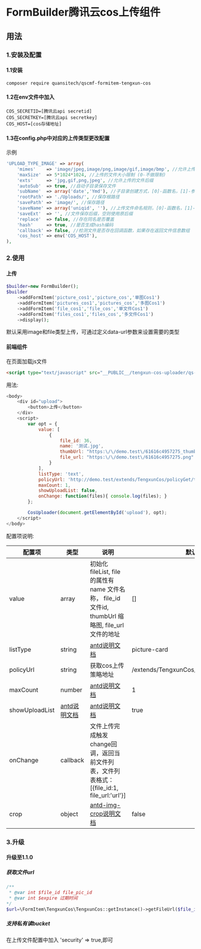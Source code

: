 # FormBuilder腾讯云cos上传组件

## 用法
### 1.安装及配置
#### 1.1安装
```shell script
composer require quansitech/qscmf-formitem-tengxun-cos
```
#### 1.2在env文件中加入
```dotenv
COS_SECRETID=[腾讯云api secretid]
COS_SECRETKEY=[腾讯云api secretkey]
COS_HOST=[cos存储地址]
```

#### 1.3在config.php中对应的上传类型更改配置
示例
```php
'UPLOAD_TYPE_IMAGE' => array(
    'mimes'    => 'image/jpeg,image/png,image/gif,image/bmp', //允许上传的文件MiMe类型
    'maxSize'  => 5*1024*1024, //上传的文件大小限制 (0-不做限制)
    'exts'     => 'jpg,gif,png,jpeg', //允许上传的文件后缀
    'autoSub'  => true, //自动子目录保存文件
    'subName'  => array('date','Ymd'), //子目录创建方式，[0]-函数名，[1]-参数，多个参数使用数组
    'rootPath' => './Uploads/', //保存根路径
    'savePath' => 'image/', //保存路径
    'saveName' => array('uniqid', ''), //上传文件命名规则，[0]-函数名，[1]-参数，多个参数使用数组
    'saveExt'  => '', //文件保存后缀，空则使用原后缀
    'replace'  => false, //存在同名是否覆盖
    'hash'     => true, //是否生成hash编码
    'callback' => false, //检测文件是否存在回调函数，如果存在返回文件信息数组
    'cos_host' => env('COS_HOST'),
),
```

### 2.使用

#### 上传
```php
$builder=new FormBuilder();
$builder
    ->addFormItem('picture_cos1','picture_cos','单图Cos1')
    ->addFormItem('pictures_cos1','pictures_cos','多图Cos1')
    ->addFormItem('file_cos1','file_cos','单文件Cos1')
    ->addFormItem('files_cos1','files_cos','多文件Cos1')
    ->display();
```
默认采用image和file类型上传，可通过定义data-url参数来设置需要的类型



#### 前端组件

在页面加载js文件

```html
<script type="text/javascript" src="__PUBLIC__/tengxun-cos-uploader/qs-cos-upload.js"></script>
```

用法:

```javascript
<body>
    <div id="upload">
        <button>上传</button>
	</div>
	<script>
        var opt = {
            value: [
                {
                    file_id: 36,
                    name: '测试.jpg', 
                    thumbUrl: "https:\/\/demo.test\/61616c4957275_thumb.png",
                    file_url: "https:\/\/demo.test\/61616c4957275.png"
                }
            ],
            listType: 'text',
            policyUrl: 'http://demo.test/extends/TengxunCos/policyGet/type/image',
            maxCount: 1,
            showUploadList: false,
            onChange: function(files){ console.log(files); }
        };

        CosUploader(document.getElementById('upload'), opt);
	</script>
</body>
```

配置项说明:

| 配置项         | 类型                                                     | 说明                                                         | 默认值                                   |
| -------------- | -------------------------------------------------------- | ------------------------------------------------------------ | ---------------------------------------- |
| value          | array                                                    | 初始化fileList, file 的属性有 name 文件名称， file_id 文件id, thumbUrl 缩略图, file_url 文件的地址 | []                                       |
| listType       | string                                                   | [antd说明文档](https://ant.design/components/upload-cn/)     | picture-card                             |
| policyUrl      | string                                                   | 获取cos上传策略地址                                          | /extends/TengxunCos/policyGet/type/image |
| maxCount       | number                                                   | [antd说明文档](https://ant.design/components/upload-cn/)     | 1                                        |
| showUploadList | [antd说明文档](https://ant.design/components/upload-cn/) | [antd说明文档](https://ant.design/components/upload-cn/)     | true                                     |
| onChange       | callback                                                 | 文件上传完成触发change回调，返回当前文件列表，文件列表格式：[{file_id:1, file_url:'url'}] |                                          |
| crop           | object                                                   | [antd-img-crop说明文档](https://github.com/nanxiaobei/antd-img-crop) | false                                    |



### 3.升级

#### 升级至1.1.0
##### 获取文件url
```php
/** 
 * @var int $file_id file_pic_id
 * @var int $expire 过期时间 
*/
$url=\FormItem\TengxunCos\TengxunCos::getInstance()->getFileUrl($file_id,$expire);
```

##### 支持私有读bucket
在上传文件配置中加入 'security' => true,即可
